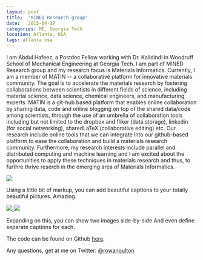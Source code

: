 ```yaml
---
layout: post
title:  "MINED Research group"
date:   2015-04-17 
categories: ME, Georgia Tech
location: Atlanta, USA
tags: atlanta usa
---
```


I am Abdul Hafeez, a Postdoc Fellow working with Dr. Kalidindi in Woodruff School of Mechanical Engineering at Georgia Tech. I am part of MINED Research group and my research focus is Materials Informatics. Currently, I am a member of MATIN -- a collaborative platform for innovative materials community. The goal is to accelerate the materials research by fostering collaborations between scientists in different fields of science, including material science, data science, chemical engineers, and manufacturing experts. MATIN is a git-hub based platform that enables online collaboration by sharing data, code and online blogging on top of the shared data/code among scientists, through the use of an umbrella of collaboration tools including but not limited to the dropbox and fliker (data storage), linkedin (for social networking), sharedLaTeX (collaborative editing) etc. Our research include online tools that we can integrate into our github-based platform to ease the collaboration and build a materials research community. 
Furthermore, my research interests include parallel and distributed computing and machine learning and I am excited about the opportunities to apply these techniques in materials research and thus, to furthre thrive reserch in the emerging area of Materials Informatics.

<div class="post-image post-image--split">
    <a href="#">
        <img src="http://mined-gatech.github.io/images/MINEDlogo.png" />
    </a>
    <p class="post-image-caption">Using a little bit of markup, you can add beautiful captions to your totally beautiful pictures. Amazing.</p>
</div>

<div class="post-image post-image--split">
    <a href="#">
        <img src="http://mined-gatech.github.io/images/matINlogo.png" />
    </a>
    <a href="#">
        <img src="http://placehold.it/435x500" />
    </a>
    <p class="post-image-caption">
    	<span class="post-image-caption-left">
    		Expanding on this, you can show two images side-by-side
    	</span>
    	<span class="post-image-caption-right">
    		And even define separate captions for each.
    	</span>
    </p>
</div>

The code can be found on Github [here](https://github.com/rowanoulton/travelog-theme).

Any questions, get at me on Twitter: [@rowanoulton](https://twitter.com/rowanoulton/)
